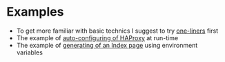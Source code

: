 # Examples

* To get more familiar with basic technics I suggest to try [one-liners](https://github.com/vorakl/FakeTpl/tree/master/examples/one-liners) first
* The example of [auto-configuring of HAProxy](https://github.com/vorakl/FakeTpl/tree/master/examples/haproxy) at run-time
* The example of [generating of an Index page](https://github.com/vorakl/FakeTpl/tree/master/examples/nginx) using environment variables

